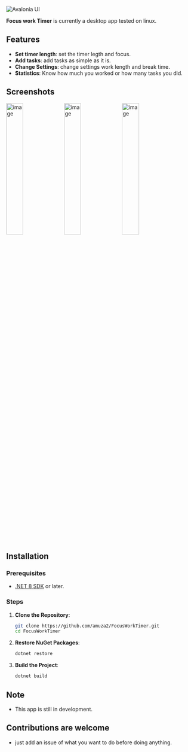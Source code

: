 ![Avalonia UI](https://img.shields.io/badge/Avalonia-.NET-blue)


**Focus work Timer** is currently a desktop app tested on linux.

## Features

- **Set timer length**: set the timer legth and focus.
- **Add tasks**: add tasks as simple as it is.
- **Change Settings**: change settings work length and break time.
- **Statistics**: Know how much you worked or how many tasks you did.

## Screenshots

<img width="30%" height="auto" alt="image" src="https://github.com/user-attachments/assets/e967c924-0528-4072-9dc7-4bfc83169bae" />

<img width="30%" height="auto" alt="image" src="https://github.com/user-attachments/assets/e1f41126-eb21-48ba-abb8-6e63b528079c" />

<img width="30%" height="auto" alt="image" src="https://github.com/user-attachments/assets/c60229cc-ee26-43a3-ac9a-162078bc26fb" />


## Installation

### Prerequisites

- [.NET 8 SDK](https://dotnet.microsoft.com/download/dotnet/6.0) or later.

### Steps

1. **Clone the Repository**:
   ```sh
   git clone https://github.com/amuza2/FocusWorkTimer.git
   cd FocusWorkTimer
   ```

2. **Restore NuGet Packages**:
   ```sh
   dotnet restore
   ```

3. **Build the Project**:
   ```sh
   dotnet build
   ```
   
## Note
- This app is still in development.
## Contributions are welcome
- just add an issue of what you want to do before doing anything.
